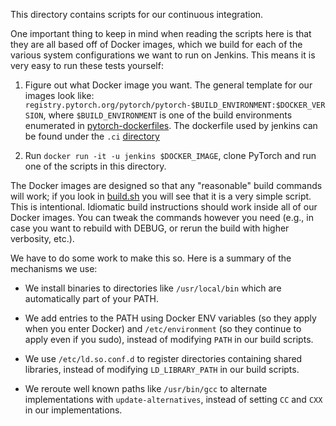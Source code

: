 This directory contains scripts for our continuous integration.

One important thing to keep in mind when reading the scripts here is
that they are all based off of Docker images, which we build for each of
the various system configurations we want to run on Jenkins.  This means
it is very easy to run these tests yourself:

1. Figure out what Docker image you want.  The general template for our
   images look like:
   ``registry.pytorch.org/pytorch/pytorch-$BUILD_ENVIRONMENT:$DOCKER_VERSION``,
   where ``$BUILD_ENVIRONMENT`` is one of the build environments
   enumerated in
   [pytorch-dockerfiles](https://github.com/pytorch/pytorch/blob/master/.ci/docker/build.sh). The dockerfile used by jenkins can be found under the `.ci` [directory](https://github.com/pytorch/pytorch/blob/master/.ci/docker)

2. Run ``docker run -it -u jenkins $DOCKER_IMAGE``, clone PyTorch and
   run one of the scripts in this directory.

The Docker images are designed so that any "reasonable" build commands
will work; if you look in [build.sh](build.sh) you will see that it is a
very simple script.  This is intentional.  Idiomatic build instructions
should work inside all of our Docker images.  You can tweak the commands
however you need (e.g., in case you want to rebuild with DEBUG, or rerun
the build with higher verbosity, etc.).

We have to do some work to make this so.  Here is a summary of the
mechanisms we use:

- We install binaries to directories like `/usr/local/bin` which
  are automatically part of your PATH.

- We add entries to the PATH using Docker ENV variables (so
  they apply when you enter Docker) and `/etc/environment` (so they
  continue to apply even if you sudo), instead of modifying
  `PATH` in our build scripts.

- We use `/etc/ld.so.conf.d` to register directories containing
  shared libraries, instead of modifying `LD_LIBRARY_PATH` in our
  build scripts.

- We reroute well known paths like `/usr/bin/gcc` to alternate
  implementations with `update-alternatives`, instead of setting
  `CC` and `CXX` in our implementations.
